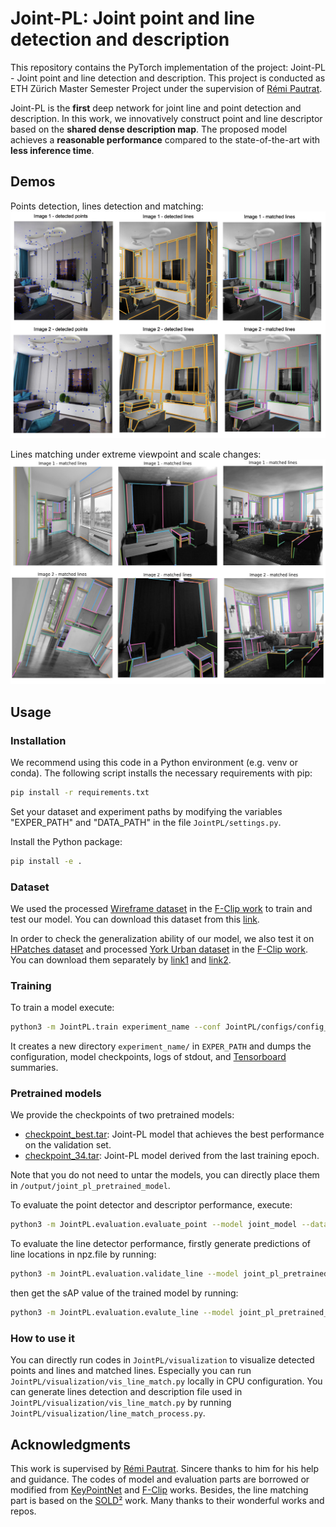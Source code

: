 # Joint-PL: Joint point and line detection and description

This repository contains the PyTorch implementation of the project: Joint-PL - Joint point and line detection and description. This project is conducted as ETH Zürich Master Semester Project under the supervision of 
[Rémi Pautrat](https://github.com/rpautrat).

Joint-PL is the <b>first</b> deep network for joint line and point detection and
description. In this work, we innovatively construct point and line
descriptor based on the <b>shared dense description map</b>. The proposed model achieves a <b>reasonable
performance</b> compared to the state-of-the-art with <b>less inference
time</b>.  

## Demos

Points detection, lines detection and matching:
![demo](output/figure/demo1.png)

Lines matching under extreme viewpoint and scale changes:
![demo](output/figure/demo2.png)

## Usage

### Installation

We recommend using this code in a Python environment (e.g. venv or conda). The following script installs the necessary requirements with pip:
```bash
pip install -r requirements.txt
```

Set your dataset and experiment paths by modifying the variables "EXPER_PATH" and "DATA_PATH" in the file `JointPL/settings.py`.

Install the Python package:
```bash
pip install -e .
```

### Dataset

We used the processed [Wireframe dataset](https://github.com/huangkuns/wireframe) in the [F-Clip work](https://github.com/Delay-Xili/F-Clip) to train and test our model. You can download this dataset from this [link](https://drive.google.com/file/d/1q8pQzYBJPh3brHUhjkVIxfbLk0XEigIe/view?usp=sharing).

In order to check the generalization ability of our model, we also test it on [HPatches dataset](https://github.com/hpatches/hpatches-dataset) and processed [York Urban dataset](https://www.elderlab.yorku.ca/resources/york-urban-line-segment-database-information/) in the [F-Clip work](https://github.com/Delay-Xili/F-Clip). You
can download them separately by [link1](http://icvl.ee.ic.ac.uk/vbalnt/hpatches/hpatches-sequences-release.tar.gz) and [link2](https://drive.google.com/file/d/1lapVcNtw7SNzH8cpHj2H6tIzyAom4MJe/view?usp=sharing).

### Training

To train a model execute:
```bash
python3 -m JointPL.train experiment_name --conf JointPL/configs/config_name.yaml
```
It creates a new directory `experiment_name/` in `EXPER_PATH` and dumps the configuration, model checkpoints, logs of stdout, and [Tensorboard](https://pytorch.org/docs/stable/tensorboard.html) summaries.

### Pretrained models

We provide the checkpoints of two pretrained models:
- [checkpoint_best.tar](https://drive.google.com/file/d/1BivT6Oel1mgrdAVgFzbfKDJdVLjMRgl_/view?usp=sharing): Joint-PL model that achieves the best performance on the validation set.
- [checkpoint_34.tar](https://drive.google.com/file/d/1g3szQFUtnINYtd-ZOWIckKnEjBUzoAWa/view?usp=sharing): Joint-PL model derived from the last training epoch.
 
Note that you do not need to untar the models, you can directly place them in `/output/joint_pl_pretrained_model`.

To evaluate the point detector and descriptor performance, execute:
```bash
python3 -m JointPL.evaluation.evaluate_point --model joint_model --dataset Wireframe/HPatches
```

To evaluate the line detector performance, firstly generate predictions of line locations in npz.file by running:
```bash
python3 -m JointPL.evaluation.validate_line --model joint_pl_pretrained_model --dataset Wireframe/York --file best/last
```
then get the sAP value of the trained model by running:
```bash
python3 -m JointPL.evaluation.evalute_line --model joint_pl_pretrained_model --dataset Wireframe/York --file best/last
```

### How to use it
You can directly run codes in `JointPL/visualization` to visualize detected points and lines and matched lines. Especially 
you can run `JointPL/visualization/vis_line_match.py` locally in CPU configuration. You can generate lines detection and 
description file used in `JointPL/visualization/vis_line_match.py` by running `JointPL/visualization/line_match_process.py`.

## Acknowledgments
This work is supervised by [Rémi Pautrat](https://github.com/rpautrat). Sincere thanks to him for his help and guidance. The codes of model and
evaluation parts are borrowed or modified from [KeyPointNet](https://github.com/TRI-ML/KP2D) and [F-Clip](https://github.com/Delay-Xili/F-Clip) works.
Besides, the line matching part is based on the [SOLD²](https://github.com/cvg/SOLD2) work. Many thanks to their wonderful works and repos.